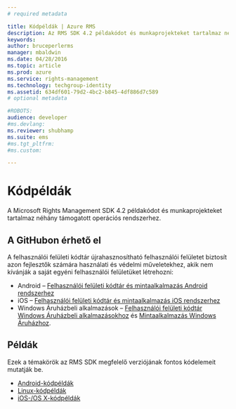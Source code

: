 ```yaml
---
# required metadata

title: Kódpéldák | Azure RMS
description: Az RMS SDK 4.2 példakódot és munkaprojekteket tartalmaz néhány támogatott operációs rendszerhez.
keywords:
author: bruceperlerms
manager: mbaldwin
ms.date: 04/28/2016
ms.topic: article
ms.prod: azure
ms.service: rights-management
ms.technology: techgroup-identity
ms.assetid: 634df601-79d2-4bc2-b845-4df886d7c589
# optional metadata

#ROBOTS:
audience: developer
#ms.devlang:
ms.reviewer: shubhamp
ms.suite: ems
#ms.tgt_pltfrm:
#ms.custom:

---
```


# Kódpéldák

A Microsoft Rights Management SDK 4.2 példakódot és munkaprojekteket tartalmaz néhány támogatott operációs rendszerhez.

## A GitHubon érhető el ##
A felhasználói felületi kódtár újrahasznosítható felhasználói felületet biztosít azon fejlesztők számára használati és védelmi műveletekhez, akik nem kívánják a saját egyéni felhasználói felületüket létrehozni:

- Android – [Felhasználói felületi kódtár és mintaalkalmazás Android rendszerhez](https://github.com/AzureAD/rms-sdk-ui-for-android)
- iOS – [Felhasználói felületi kódtár és mintaalkalmazás iOS rendszerhez](https://github.com/AzureAD/rms-sdk-ui-for-ios)
- Windows Áruházbeli alkalmazások – [Felhasználói felületi kódtár Windows Áruházbeli alkalmazásokhoz](https://github.com/AzureAD/rms-sdk-ui-for-windowsstore) és [Mintaalkalmazás Windows Áruházhoz](https://github.com/AzureADSamples/rms-samples-for-windowsstore).

## Példák ##
Ezek a témakörök az RMS SDK megfelelő verziójának fontos kódelemeit mutatják be.
- [Android-kódpéldák](android-code.md)
- [Linux-kódpéldák](linux-c-code-examples.md)
- [iOS-/OS X-kódpéldák](ios-os-x-code-examples.md)


 

 

 


<!--HONumber=Apr16_HO4-->


